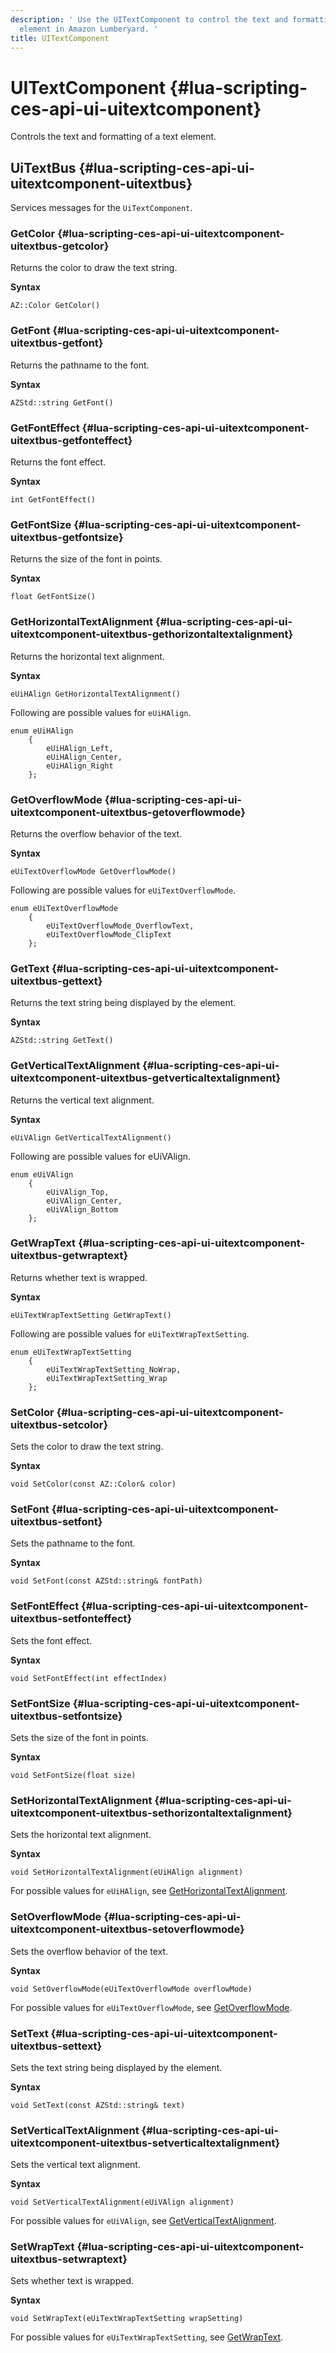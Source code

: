 ```yaml
---
description: ' Use the UITextComponent to control the text and formatting of a text
  element in Amazon Lumberyard. '
title: UITextComponent
---
```

# UITextComponent {#lua-scripting-ces-api-ui-uitextcomponent}

Controls the text and formatting of a text element\.

## UiTextBus {#lua-scripting-ces-api-ui-uitextcomponent-uitextbus}

Services messages for the `UiTextComponent`\.

### GetColor {#lua-scripting-ces-api-ui-uitextcomponent-uitextbus-getcolor}

Returns the color to draw the text string\.

**Syntax**

```
AZ::Color GetColor()
```

### GetFont {#lua-scripting-ces-api-ui-uitextcomponent-uitextbus-getfont}

Returns the pathname to the font\.

**Syntax**

```
AZStd::string GetFont()
```

### GetFontEffect {#lua-scripting-ces-api-ui-uitextcomponent-uitextbus-getfonteffect}

Returns the font effect\.

**Syntax**

```
int GetFontEffect()
```

### GetFontSize {#lua-scripting-ces-api-ui-uitextcomponent-uitextbus-getfontsize}

Returns the size of the font in points\.

**Syntax**

```
float GetFontSize()
```

### GetHorizontalTextAlignment {#lua-scripting-ces-api-ui-uitextcomponent-uitextbus-gethorizontaltextalignment}

Returns the horizontal text alignment\.

**Syntax**

```
eUiHAlign GetHorizontalTextAlignment()
```

Following are possible values for `eUiHAlign`\.

```
enum eUiHAlign
    {
        eUiHAlign_Left,
        eUiHAlign_Center,
        eUiHAlign_Right
    };
```

### GetOverflowMode {#lua-scripting-ces-api-ui-uitextcomponent-uitextbus-getoverflowmode}

Returns the overflow behavior of the text\.

**Syntax**

```
eUiTextOverflowMode GetOverflowMode()
```

Following are possible values for `eUiTextOverflowMode`\.

```
enum eUiTextOverflowMode
    {
        eUiTextOverflowMode_OverflowText,
        eUiTextOverflowMode_ClipText
    };
```

### GetText {#lua-scripting-ces-api-ui-uitextcomponent-uitextbus-gettext}

Returns the text string being displayed by the element\.

**Syntax**

```
AZStd::string GetText()
```

### GetVerticalTextAlignment {#lua-scripting-ces-api-ui-uitextcomponent-uitextbus-getverticaltextalignment}

Returns the vertical text alignment\.

**Syntax**

```
eUiVAlign GetVerticalTextAlignment()
```

Following are possible values for eUiVAlign\.

```
enum eUiVAlign
    {
        eUiVAlign_Top,
        eUiVAlign_Center,
        eUiVAlign_Bottom
    };
```

### GetWrapText {#lua-scripting-ces-api-ui-uitextcomponent-uitextbus-getwraptext}

Returns whether text is wrapped\.

**Syntax**

```
eUiTextWrapTextSetting GetWrapText()
```

Following are possible values for `eUiTextWrapTextSetting`\.

```
enum eUiTextWrapTextSetting
    {
        eUiTextWrapTextSetting_NoWrap,
        eUiTextWrapTextSetting_Wrap
    };
```

### SetColor {#lua-scripting-ces-api-ui-uitextcomponent-uitextbus-setcolor}

Sets the color to draw the text string\.

**Syntax**

```
void SetColor(const AZ::Color& color)
```

### SetFont {#lua-scripting-ces-api-ui-uitextcomponent-uitextbus-setfont}

Sets the pathname to the font\.

**Syntax**

```
void SetFont(const AZStd::string& fontPath)
```

### SetFontEffect {#lua-scripting-ces-api-ui-uitextcomponent-uitextbus-setfonteffect}

Sets the font effect\.

**Syntax**

```
void SetFontEffect(int effectIndex)
```

### SetFontSize {#lua-scripting-ces-api-ui-uitextcomponent-uitextbus-setfontsize}

Sets the size of the font in points\.

**Syntax**

```
void SetFontSize(float size)
```

### SetHorizontalTextAlignment {#lua-scripting-ces-api-ui-uitextcomponent-uitextbus-sethorizontaltextalignment}

Sets the horizontal text alignment\.

**Syntax**

```
void SetHorizontalTextAlignment(eUiHAlign alignment)
```

For possible values for `eUiHAlign`, see [GetHorizontalTextAlignment](#lua-scripting-ces-api-ui-uitextcomponent-uitextbus-gethorizontaltextalignment)\.

### SetOverflowMode {#lua-scripting-ces-api-ui-uitextcomponent-uitextbus-setoverflowmode}

Sets the overflow behavior of the text\.

**Syntax**

```
void SetOverflowMode(eUiTextOverflowMode overflowMode)
```

For possible values for `eUiTextOverflowMode`, see [GetOverflowMode](#lua-scripting-ces-api-ui-uitextcomponent-uitextbus-getoverflowmode)\.

### SetText {#lua-scripting-ces-api-ui-uitextcomponent-uitextbus-settext}

Sets the text string being displayed by the element\.

**Syntax**

```
void SetText(const AZStd::string& text)
```

### SetVerticalTextAlignment {#lua-scripting-ces-api-ui-uitextcomponent-uitextbus-setverticaltextalignment}

Sets the vertical text alignment\.

**Syntax**

```
void SetVerticalTextAlignment(eUiVAlign alignment)
```

For possible values for `eUiVAlign`, see [GetVerticalTextAlignment](#lua-scripting-ces-api-ui-uitextcomponent-uitextbus-getverticaltextalignment)\.

### SetWrapText {#lua-scripting-ces-api-ui-uitextcomponent-uitextbus-setwraptext}

Sets whether text is wrapped\.

**Syntax**

```
void SetWrapText(eUiTextWrapTextSetting wrapSetting)
```

For possible values for `eUiTextWrapTextSetting`, see [GetWrapText](#lua-scripting-ces-api-ui-uitextcomponent-uitextbus-getwraptext)\.